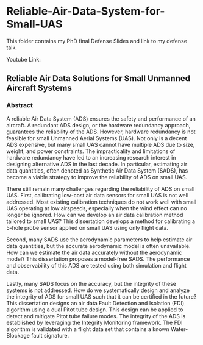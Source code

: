 # Reliable-Air-Data-System-for-Small-UAS

This folder contains my PhD final Defense Slides and link to my defense talk. 

Youtube Link: 

## Reliable Air Data Solutions for Small Unmanned Aircraft Systems

### Abstract ###
A reliable Air Data System (ADS) ensures the safety and performance of an aircraft. A redundant ADS design, or the hardware redundancy approach, guarantees the reliability of the ADS. However, hardware redundancy is not feasible for small Unmanned Aerial Systems (UAS). Not only is a decent ADS expensive, but many small UAS cannot have multiple ADS due to size, weight, and power constraints. The impracticality and limitations of hardware redundancy have led to an increasing research interest in designing alternative ADS in the last decade. In particular, estimating air data quantities, often denoted as Synthetic Air Data System (SADS), has become a viable strategy to improve the reliability of ADS on small UAS.

There still remain many challenges regarding the reliability of ADS on small UAS. First, calibrating low-cost air data sensors for small UAS is not well addressed. Most existing calibration techniques do not work well with small UAS operating at low airspeeds, especially when the wind effect can no longer be ignored. How can we develop an air data calibration method tailored to small UAS? This dissertation develops a method for calibrating a 5-hole probe sensor applied on small UAS using only flight data.

Second, many SADS use the aerodynamic parameters to help estimate air data quantities, but the accurate aerodynamic model is often unavailable. How can we estimate the air data accurately without the aerodynamic model? This dissertation proposes a model-free SADS. The performance and observability of this ADS are tested using both simulation and flight data.

Lastly, many SADS focus on the accuracy, but the integrity of these systems is not addressed. How do we systematically design and analyze the integrity of ADS for small UAS such that it can be certified in the future? This dissertation designs an air data Fault Detection and Isolation (FDI) algorithm using a dual Pitot tube design. This design can be applied to detect and mitigate Pitot tube failure modes. The integrity of the ADS is established by leveraging the Integrity Monitoring framework. The FDI algorithm is validated with a flight data set that contains a known Water-Blockage fault signature.
